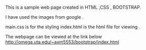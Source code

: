 This is a sample web page created in HTML ,CSS , BOOTSTRAP.

I have used the images from google .

main.css is for the styling 
index.html is the html file for viewing .

The webpage can be viewed at the link below
http://omega.uta.edu/~axm5553/bootstrap/index.html
